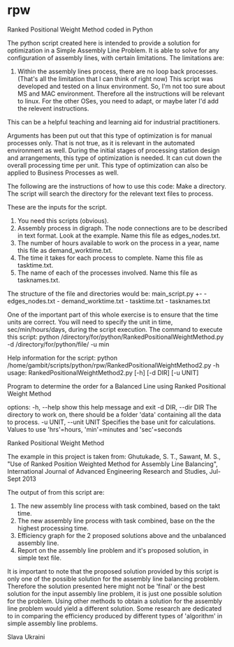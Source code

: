 # rpw
Ranked Positional Weight Method coded in Python

The python script created here is intended to provide a solution for optimization in a Simple Assembly Line Problem. 
It is able to solve for any configuration of assembly lines, with certain limitations. The limitations are:
  1. Within the assembly lines process, there are no loop back processes. 
  (That's all the limitation that I can think of right now)
This script was developed and tested on a linux environment. So, I'm not too sure about MS and MAC environment. 
Therefore all the instructions will be relevant to linux. For the other OSes, you need to adapt, or maybe later
I'd add the relevent instructions.

This can be a helpful teaching and learning aid for industrial practitioners. 

Arguments has been put out that this type of optimization is for manual processes only. That is not true, as it is
relevant in the automated environment as well. During the initial stages of processing station design and arrangements, 
this type of optimization is needed. It can cut down the overall processing time per unit. 
This type of optimization can also be applied to Business Processes as well. 

The following are the instructions of how to use this code:
Make a directory. The script will search the directory for the relevant text files to process. 

These are the inputs for the script.
1. You need this scripts (obvious).
2. Assembly process in digraph. The node connections are to be described in 
   text format. Look at the example. Name this file as edges_nodes.txt.
3. The number of hours available to work on the process in a year, name this file as demand_worktime.txt.
4. The time it takes for each process to complete. Name this file as tasktime.txt.
5. The name of each of the processes involved. Name this file as tasknames.txt.

The structure of the file and directories would be:
<directory>main_script.py
  +-<directory for input files>
    - edges_nodes.txt
    - demand_worktime.txt
    - tasktime.txt
    - tasknames.txt

One of the important part of this whole exercise is to ensure that the time units are correct. You will need
to specify the unit in time, sec/min/hours/days, during the script execution. 
The command to execute this script:
  python /directory/for/python/RankedPositionalWeightMethod.py -d /directory/for/python/file/<example> -u min

Help information for the script:
  python /home/gambit/scripts/python/rpw/RankedPositionalWeightMethod2.py -h
  usage: RankedPositionalWeightMethod2.py [-h] [-d DIR] [-u UNIT]

  Program to determine the order for a Balanced Line using Ranked Positional Weight Method

  options:
    -h, --help            show this help message and exit
    -d DIR, --dir DIR     The directory to work on, there should be a folder 'data' containing all the data to
                          process.
    -u UNIT, --unit UNIT  Specifies the base unit for calculations. Values to use 'hrs'=hours, 'min'=minutes
                          and 'sec'=seconds

  Ranked Positional Weight Method

  
The example in this project is taken from:
  Ghutukade, S. T., Sawant, M. S., "Use of Ranked Position Weighted Method for Assembly Line Balancing",
  International Journal of Advanced Engineering Research and Studies, Jul-Sept 2013

  
The output of from this script are:
1. The new assembly line process with task combined, based on the takt time.
2. The new assembly line process with task combined, base on the the highest processing time.
3. Efficiency graph for the 2 proposed solutions above and the unbalanced assembly line. 
4. Report on the assembly line problem and it's proposed solution, in simple text file.

It is important to note that the proposed solution provided by this script is only one of the possible solution for 
the assembly line balancing problem. Therefore the solution presented here might not be 'final' or the best solution
for the input assembly line problem, it is just one possible solution for the problem. Using other methods to obtain
a solution for the assembly line problem would yield a different solution. Some research are dedicated to in comparing
the efficiency produced by different types of 'algorithm' in simple assembly line problems. 

  
Slava Ukraini
